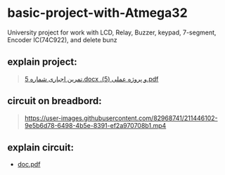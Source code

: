 # basic-project-with-Atmega32
University project for work with LCD, Relay, Buzzer, keypad, 7-segment, Encoder IC(74C922), and delete bunz

## explain project:
>[تمرین اجباری شماره 5.docx .و پروژه عملی (5).pdf](https://github.com/MohammadMahdi80/basic-project-with-Atmega32/files/10378000/5.docx.5.pdf)

## circuit on breadbord:
>https://user-images.githubusercontent.com/82968741/211446102-9e5b6d78-6498-4b5e-8391-ef2a970708b1.mp4



## explain circuit:
* [doc.pdf](https://github.com/MohammadMahdi80/basic-project-with-Atmega32/files/10378051/doc.pdf)

